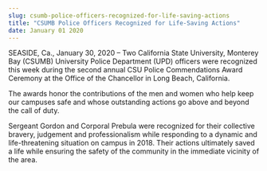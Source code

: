 ```yaml
---
slug: csumb-police-officers-recognized-for-life-saving-actions
title: "CSUMB Police Officers Recognized for Life-Saving Actions"
date: January 01 2020
---
```


 
<p>
  SEASIDE, Ca., January 30, 2020 – Two California State University, Monterey Bay
  (CSUMB) University Police Department (UPD) officers were recognized this week
  during the second annual CSU Police Commendations Award Ceremony at the Office
  of the Chancellor in Long Beach, California.
</p>
<p>
  The awards honor the contributions of the men and women who help keep our
  campuses safe and whose outstanding actions go above and beyond the call of
  duty.
</p>
<p>
  Sergeant Gordon and Corporal Prebula were recognized for their collective
  bravery, judgement and professionalism while responding to a dynamic and
  life-threatening situation on campus in 2018. Their actions ultimately saved a
  life while ensuring the safety of the community in the immediate vicinity of
  the area.
</p>
 
